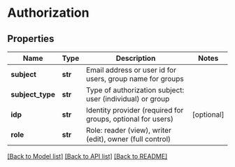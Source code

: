 # Authorization

## Properties
Name | Type | Description | Notes
------------ | ------------- | ------------- | -------------
**subject** | **str** | Email address or user id for users, group name for groups | 
**subject_type** | **str** | Type of authorization subject: user (individual) or group | 
**idp** | **str** | Identity provider (required for groups, optional for users) | [optional] 
**role** | **str** | Role: reader (view), writer (edit), owner (full control) | 

[[Back to Model list]](../README.md#documentation-for-models) [[Back to API list]](../README.md#documentation-for-api-endpoints) [[Back to README]](../README.md)

